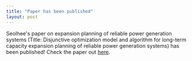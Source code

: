 ```yaml
---
title: "Paper has been published"
layout: post
---
```


Seolhee's paper on expansion planning of reliable power generation systems (Title: Disjunctive optimization model and algorithm for long-term capacity expansion planning of reliable power generation systems) has been published! Check the paper out [here](https://www.sciencedirect.com/science/article/pii/S0098135423001138).
